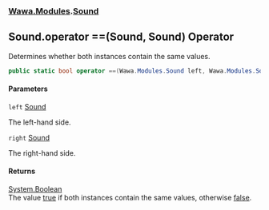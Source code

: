 ### [Wawa.Modules](Wawa.Modules.md 'Wawa.Modules').[Sound](Sound.md 'Wawa.Modules.Sound')

## Sound.operator ==(Sound, Sound) Operator

Determines whether both instances contain the same values.

```csharp
public static bool operator ==(Wawa.Modules.Sound left, Wawa.Modules.Sound right);
```
#### Parameters

<a name='Wawa.Modules.Sound.op_Equality(Wawa.Modules.Sound,Wawa.Modules.Sound).left'></a>

`left` [Sound](Sound.md 'Wawa.Modules.Sound')

The left-hand side.

<a name='Wawa.Modules.Sound.op_Equality(Wawa.Modules.Sound,Wawa.Modules.Sound).right'></a>

`right` [Sound](Sound.md 'Wawa.Modules.Sound')

The right-hand side.

#### Returns
[System.Boolean](https://docs.microsoft.com/en-us/dotnet/api/System.Boolean 'System.Boolean')  
The value [true](https://docs.microsoft.com/en-us/dotnet/csharp/language-reference/builtin-types/bool 'https://docs.microsoft.com/en-us/dotnet/csharp/language-reference/builtin-types/bool') if both instances contain the same values, otherwise [false](https://docs.microsoft.com/en-us/dotnet/csharp/language-reference/builtin-types/bool 'https://docs.microsoft.com/en-us/dotnet/csharp/language-reference/builtin-types/bool').